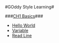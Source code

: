 #GOddy Style Learning#

###[CH1 Basics](ch1-basics)###

* [Hello World](ch1-basics/hello)
* [Variable](ch1-basics/variable)
* [Read Line](ch1-basics/read-line)
